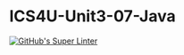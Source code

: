 # ICS4U-Unit3-07-Java

[![GitHub's Super Linter](https://github.com/Felipe-Affonso047/ICS4U-Unit3-07-Java/workflows/GitHub's%20Super%20Linter/badge.svg)](https://github.com/Felipe-Affonso047/ICS4U-Unit3-07-Java/actions)
